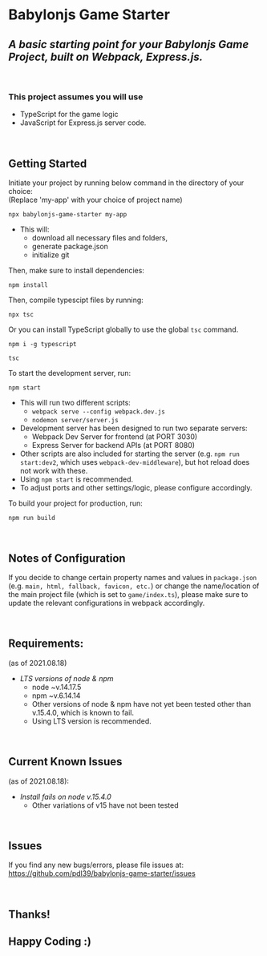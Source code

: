 # Babylonjs Game Starter

## *A basic starting point for your Babylonjs Game Project, built on Webpack, Express.js.*

<br/>

### This project assumes you will use

- TypeScript for the game logic
- JavaScript for Express.js server code.

<br/>

## Getting Started

Initiate your project by running below command in the directory of your choice:
<br/>
(Replace 'my-app' with your choice of project name)

```
npx babylonjs-game-starter my-app
```

- This will:
  - download all necessary files and folders,
  - generate package.json
  - initialize git

Then, make sure to install dependencies:

```
npm install
```

Then, compile typescipt files by running:

```
npx tsc
```

Or you can install TypeScript globally to use the global `tsc` command.

```
npm i -g typescript
```

```
tsc
```

To start the development server, run:

```
npm start
```
- This will run two different scripts:
  - `webpack serve --config webpack.dev.js`
  - `nodemon server/server.js`
- Development server has been designed to run two separate servers:
  - Webpack Dev Server for frontend (at PORT 3030)
  - Express Server for backend APIs (at PORT 8080)
- Other scripts are also included for starting the server (e.g. `npm run start:dev2`, which uses `webpack-dev-middleware`), but hot reload does not work with these.
- Using `npm start` is recommended.
- To adjust ports and other settings/logic, please configure accordingly.

To build your project for production, run:

```
npm run build
```

<br/>

## Notes of Configuration
If you decide to change certain property names and values in `package.json` (e.g. `main, html, fallback, favicon, etc.`) or change the name/location of the main project file (which is set to `game/index.ts`), please make sure to update the relevant configurations in webpack accordingly.

<br/>

## Requirements:
(as of 2021.08.18)
- *LTS versions of node & npm*
  - node ~v.14.17.5
  - npm ~v.6.14.14
  - Other versions of node & npm have not yet been tested other than v.15.4.0, which is known to fail.
  - Using LTS version is recommended.

<br/>

## Current Known Issues
(as of 2021.08.18):
- *Install fails on node v.15.4.0*
  - Other variations of v15 have not been tested

<br/>

## Issues
If you find any new bugs/errors, please file issues at:
https://github.com/pdl39/babylonjs-game-starter/issues

<br/>

## Thanks!
## Happy Coding :)
